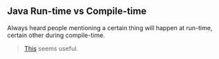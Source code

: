## Java Run-time vs Compile-time

Always heard people mentioning a certain thing will happen at run-time, certain other during compile-time.

> [This](http://stackoverflow.com/a/846421/3248247) seems useful.
